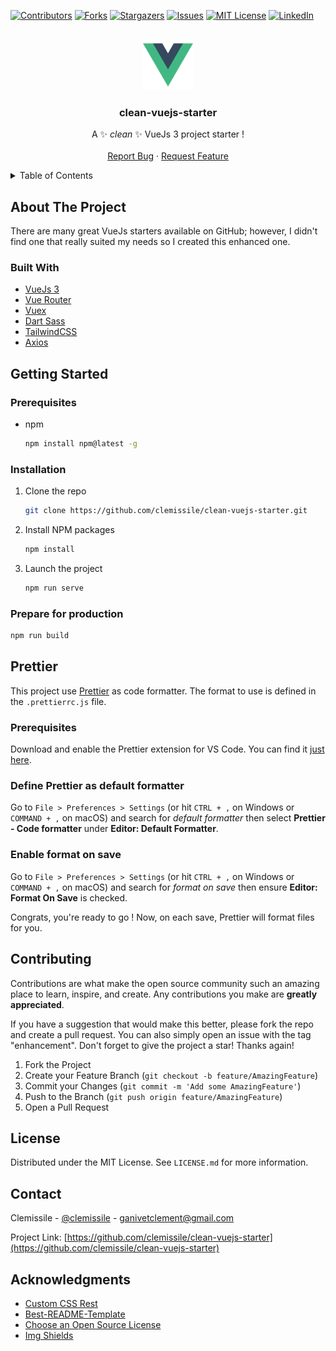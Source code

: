 <div id="top"></div>

<!-- PROJECT SHIELDS -->

[![Contributors][contributors-shield]][contributors-url]
[![Forks][forks-shield]][forks-url]
[![Stargazers][stars-shield]][stars-url]
[![Issues][issues-shield]][issues-url]
[![MIT License][license-shield]][license-url]
[![LinkedIn][linkedin-shield]][linkedin-url]

<!-- PROJECT LOGO -->
<br />

<div align="center">
	<a href="https://github.com/clemissile/clean-vuejs-starter">
		<img src="src/assets/logo.png" alt="Logo" width="80" height="80">
	</a>
	<h3 align="center">clean-vuejs-starter</h3>
	<p align="center">
		A ✨ <i>clean</i> ✨ VueJs 3 project starter !
		<br />
		<br />
		<a href="https://github.com/clemissile/clean-vuejs-starter/issues">Report Bug</a>
		·
		<a href="https://github.com/clemissile/clean-vuejs-starter/issues">Request Feature</a>
	</p>
</div>

<!-- TABLE OF CONTENTS -->
<details>
	<summary>Table of Contents</summary>
	<ol>
		<li>
			<a href="#about-the-project">About The Project</a>
			<ul>
				<li><a href="#built-with">Built With</a></li>
			</ul>
		</li>
		<li>
			<a href="#getting-started">Getting Started</a>
			<ul>
				<li><a href="#prerequisites">Prerequisites</a></li>
				<li><a href="#installation">Installation</a></li>
			</ul>
		</li>
		<li><a href="#contributing">Contributing</a></li>
		<li><a href="#license">License</a></li>
		<li><a href="#contact">Contact</a></li>
		<li><a href="#acknowledgments">Acknowledgments</a></li>
	</ol>
</details>

<!-- ABOUT THE PROJECT -->

## About The Project

There are many great VueJs starters available on GitHub; however, I didn't find one that really suited my needs so I created this enhanced one.

### Built With

- [VueJs 3](https://v3.vuejs.org/)
- [Vue Router](https://router.vuejs.org/)
- [Vuex](https://vuex.vuejs.org/)
- [Dart Sass](https://sass-lang.com/dart-sass)
- [TailwindCSS](https://tailwindcss.com/)
- [Axios](https://github.com/axios/axios)

<!-- GETTING STARTED -->

## Getting Started

### Prerequisites

- npm
  ```sh
  npm install npm@latest -g
  ```

### Installation

1. Clone the repo
   ```sh
   git clone https://github.com/clemissile/clean-vuejs-starter.git
   ```
2. Install NPM packages
   ```sh
   npm install
   ```
3. Launch the project
   ```sh
   npm run serve
   ```

### Prepare for production

```sh
npm run build
```

<!-- Prettier -->

## Prettier

This project use [Prettier](https://prettier.io/) as code formatter. The format to use is defined in the `.prettierrc.js` file.

### Prerequisites

Download and enable the Prettier extension for VS Code. You can find it [just here](https://marketplace.visualstudio.com/items?itemName=esbenp.prettier-vscode).

### Define Prettier as default formatter

Go to `File > Preferences > Settings` (or hit `CTRL + ,` on Windows or `COMMAND + ,` on macOS) and search for _default formatter_ then select **Prettier - Code formatter** under **Editor: Default Formatter**.

### Enable format on save

Go to `File > Preferences > Settings` (or hit `CTRL + ,` on Windows or `COMMAND + ,` on macOS) and search for _format on save_ then ensure **Editor: Format On Save** is checked.

Congrats, you're ready to go ! Now, on each save, Prettier will format files for you.

<!-- CONTRIBUTING -->

## Contributing

Contributions are what make the open source community such an amazing place to learn, inspire, and create. Any contributions you make are **greatly appreciated**.

If you have a suggestion that would make this better, please fork the repo and create a pull request. You can also simply open an issue with the tag "enhancement".
Don't forget to give the project a star! Thanks again!

1. Fork the Project
2. Create your Feature Branch (`git checkout -b feature/AmazingFeature`)
3. Commit your Changes (`git commit -m 'Add some AmazingFeature'`)
4. Push to the Branch (`git push origin feature/AmazingFeature`)
5. Open a Pull Request

<!-- LICENSE -->

## License

Distributed under the MIT License. See `LICENSE.md` for more information.

<!-- CONTACT -->

## Contact

Clemissile - [@clemissile](https://twitter.com/clemissile) - ganivetclement@gmail.com

Project Link: [https://github.com/clemissile/clean-vuejs-starter](https://github.com/clemissile/clean-vuejs-starter)

<!-- ACKNOWLEDGMENTS -->

## Acknowledgments

- [Custom CSS Rest](https://www.joshwcomeau.com/css/custom-css-reset/)
- [Best-README-Template](https://github.com/othneildrew/Best-README-Template)
- [Choose an Open Source License](https://choosealicense.com)
- [Img Shields](https://shields.io)

<!-- MARKDOWN LINKS & IMAGES -->
<!-- https://www.markdownguide.org/basic-syntax/#reference-style-links -->

[contributors-shield]: https://img.shields.io/github/contributors/clemissile/clean-vuejs-starter.svg?style=for-the-badge
[contributors-url]: https://github.com/clemissile/clean-vuejs-starter/graphs/contributors
[forks-shield]: https://img.shields.io/github/forks/clemissile/clean-vuejs-starter.svg?style=for-the-badge
[forks-url]: https://github.com/clemissile/clean-vuejs-starter/network/members
[stars-shield]: https://img.shields.io/github/stars/clemissile/clean-vuejs-starter.svg?style=for-the-badge
[stars-url]: https://github.com/clemissile/clean-vuejs-starter/stargazers
[issues-shield]: https://img.shields.io/github/issues/clemissile/clean-vuejs-starter.svg?style=for-the-badge
[issues-url]: https://github.com/clemissile/clean-vuejs-starter/issues
[license-shield]: https://img.shields.io/github/license/clemissile/clean-vuejs-starter.svg?style=for-the-badge
[license-url]: https://github.com/clemissile/clean-vuejs-starter/blob/master/LICENSE.txt
[linkedin-shield]: https://img.shields.io/badge/-LinkedIn-black.svg?style=for-the-badge&logo=linkedin&colorB=555
[linkedin-url]: https://linkedin.com/in/clementganivet
